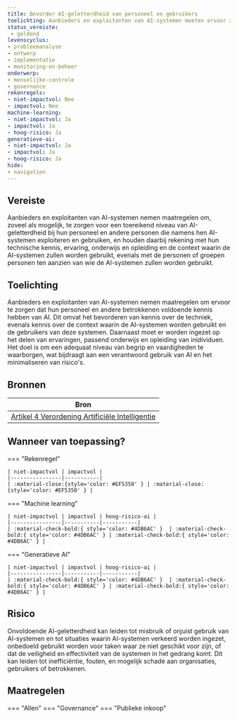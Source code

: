 ```yaml
---
title: Bevorder AI-geletterdheid van personeel en gebruikers
toelichting: Aanbieders en exploitanten van AI-systemen moeten ervoor zorgen dat hun personeel en andere betrokkenen voldoende kennis hebben van AI. Dit omvat het bevorderen van kennis over de techniek, evenals kennis over de context waarin de AI-systemen worden gebruikt en de gebruikers van deze systemen. Het doel is om een adequaat niveau van begrip en vaardigheden te waarborgen, wat bijdraagt aan een verantwoord gebruik van AI en het minimaliseren van risico's.
status_vereiste: 
 - geldend
levenscyclus: 
- probleemanalyse
- ontwerp
- implementatie
- monitoring-en-beheer
onderwerp: 
- menselijke-controle
- governance
rekenregels: 
- niet-impactvol: Nee
- impactvol: Nee
machine-learning: 
- niet-impactvol: Ja
- impactvol: Ja
- hoog-risico: Ja
generatieve-ai: 
- niet-impactvol: Ja
- impactvol: Ja
- hoog-risico: Ja
hide:
- navigation
---
```


<!-- tags -->
## Vereiste

Aanbieders en exploitanten van AI-systemen nemen maatregelen om, zoveel als mogelijk, te zorgen voor een toereikend niveau van AI-geletterdheid bij hun personeel en andere personen die namens hen AI-systemen exploiteren en gebruiken, en houden daarbij rekening met hun technische kennis, ervaring, onderwijs en opleiding en de context waarin de AI-systemen zullen worden gebruikt, evenals met de personen of groepen personen ten aanzien van wie de AI-systemen zullen worden gebruikt.

## Toelichting 

Aanbieders en exploitanten van AI-systemen nemen maatregelen om ervoor te zorgen dat hun personeel en andere betrokkenen voldoende kennis hebben van AI.
Dit omvat het bevorderen van kennis over de techniek, evenals kennis over de context waarin de AI-systemen worden gebruikt en de gebruikers van deze systemen. 
Daarnaast moet er worden ingezet op het delen van ervaringen, passend onderwijs en opleiding van inidividuen.
Het doel is om een adequaat niveau van begrip en vaardigheden te waarborgen, wat bijdraagt aan een verantwoord gebruik van AI en het minimaliseren van risico's.

## Bronnen 

| Bron                        |
|-----------------------------|
|[Artikel 4 Verordening Artificiële Intelligentie](https://www.europarl.europa.eu/doceo/document/TA-9-2024-0138-FNL-COR01_NL.pdf)|

## Wanneer van toepassing? 

=== "Rekenregel"

	| niet-impactvol | impactvol | 
	|----------------|-----------| 
	| :material-close:{style='color: #EF5350' } | :material-close:{style='color: #EF5350' } |

=== "Machine learning"

	| niet-impactvol | impactvol | hoog-risico-ai | 
	|----------------|-----------|-----------| 
	| :material-check-bold:{ style='color: #4DB6AC' }  | :material-check-bold:{ style='color: #4DB6AC' } | :material-check-bold:{ style='color: #4DB6AC' } |

=== "Generatieve AI"

	| niet-impactvol | impactvol | hoog-risico-ai | 
	|----------------|-----------|-----------| 
	| :material-check-bold:{ style='color: #4DB6AC' }  | :material-check-bold:{ style='color: #4DB6AC' } | :material-check-bold:{ style='color: #4DB6AC' } |

## Risico 

Onvoldoende AI-geletterdheid kan leiden tot misbruik of onjuist gebruik van AI-systemen en tot situaties waarin AI-systemen verkeerd worden ingezet, onbedoeld gebruikt worden voor taken waar ze niet geschikt voor zijn, of dat de veiligheid en effectiviteit van de systemen in het gedrang komt.
Dit kan leiden tot inefficiëntie, fouten, en mogelijk schade aan organisaties, gebruikers of betrokkenen.

## Maatregelen 

=== "Allen"
	<!-- list_maatregelen vereiste/bevorder_ai_geletterdheid_personeel -->
=== "Governance"
	<!-- list_maatregelen vereiste/bevorder_ai_geletterdheid_personeel onderwerp/governance -->
=== "Publieke inkoop"
	<!-- list_maatregelen vereiste/bevorder_ai_geletterdheid_personeel onderwerp/publieke-inkoop -->